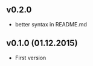 v0.2.0
------
- better syntax in README.md

v0.1.0 (01.12.2015)
-------------------
- First version
